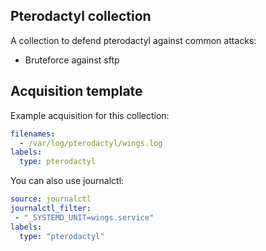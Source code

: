 ## Pterodactyl collection

A collection to defend pterodactyl against common attacks:
 - Bruteforce against sftp

## Acquisition template

Example acquisition for this collection:

```yaml
filenames:
  - /var/log/pterodactyl/wings.log
labels:
  type: pterodactyl
```

You can also use journalctl:
```yaml
source: journalctl
journalctl_filter:
 - "_SYSTEMD_UNIT=wings.service"
labels:
  type: "pterodactyl"
```